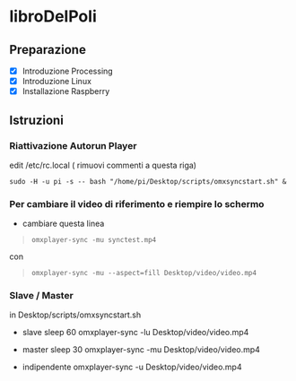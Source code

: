 # libroDelPoli
## Preparazione
- [x] Introduzione Processing
- [x] Introduzione Linux
- [x] Installazione Raspberry

## Istruzioni

### Riattivazione Autorun Player

edit /etc/rc.local ( rimuovi commenti a questa riga)

	sudo -H -u pi -s -- bash "/home/pi/Desktop/scripts/omxsyncstart.sh" &


### Per cambiare il video di riferimento e riempire lo schermo


- cambiare questa linea

> 	  omxplayer-sync -mu synctest.mp4

con

>	  omxplayer-sync -mu --aspect=fill Desktop/video/video.mp4


### Slave / Master
in Desktop/scripts/omxsyncstart.sh

- slave
  sleep 60
  omxplayer-sync -lu Desktop/video/video.mp4

- master
  sleep 30
  omxplayer-sync -mu Desktop/video/video.mp4

- indipendente
  omxplayer-sync -u Desktop/video/video.mp4
